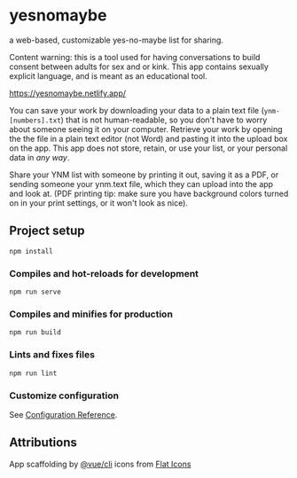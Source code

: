 # yesnomaybe
a web-based, customizable yes-no-maybe list for sharing. 

Content warning: this is a tool used for having conversations to build consent between adults for sex and or kink. This app contains sexually explicit language, and is meant as an educational tool.

https://yesnomaybe.netlify.app/

You can save your work by downloading your data to a plain text file (`ynm-[numbers].txt`) that is not human-readable, so you don't have to worry about someone seeing it on your computer. Retrieve your work by opening the the file in a plain text editor (not Word) and pasting it into the upload box on the app. This app does not store, retain, or use your list, or your personal data in *any way*. 

Share your YNM list with someone by printing it out, saving it as a PDF, or sending someone your ynm.text file, which they can upload into the app and look at. (PDF printing tip: make sure you have background colors turned on in your print settings, or it won't look as nice).

## Project setup
```
npm install
```

### Compiles and hot-reloads for development
```
npm run serve
```

### Compiles and minifies for production
```
npm run build
```

### Lints and fixes files
```
npm run lint
```

### Customize configuration
See [Configuration Reference](https://cli.vuejs.org/config/).

## Attributions
App scaffolding by <a href="https://cli.vuejs.org/guide/">@vue/cli</a>
icons from <a href="https://www.flaticon.com/free-icons/venn-diagram">Flat Icons</a>
